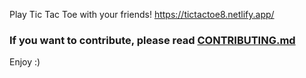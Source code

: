 Play Tic Tac Toe with your friends!
https://tictactoe8.netlify.app/

### If you want to contribute, please read [CONTRIBUTING.md](https://github.com/41y08h/TicTacToeAPI/blob/master/CONTRIBUTING.md)

Enjoy :)
